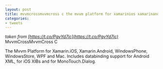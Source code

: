 ```yaml
---
layout: post
title: mvvmcrossmvvmcross c the mvvm platform for xamarinios xamarinandroid
categories:
- tweets
---
```

*taken from [https://t.co/PgvYd7ic](https://t.co/PgvYd7ic)*
MvvmCrossMvvmCross C

The Mvvm Platform for Xamarin.iOS, Xamarin.Android, WindowsPhone, WindowsStore, WPF and Mac. Includes databinding support for Android XML, for iOS XIBs and for MonoTouch.Dialog.

